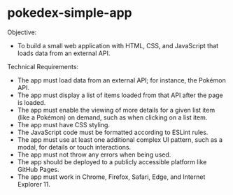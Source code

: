 # pokedex-simple-app

Objective: 
- To build a small web application with HTML, CSS, and JavaScript that loads
data from an external API.


Technical Requirements:
- The app must load data from an external API; for instance, the Pokémon API.
- The app must display a list of items loaded from that API after the page is loaded.
- The app must enable the viewing of more details for a given list item (like a Pokémon) on
demand, such as when clicking on a list item.
- The app must have CSS styling.
- The JavaScript code must be formatted according to ESLint rules.
- The app must use at least one additional complex UI pattern, such as a modal, for details or
touch interactions.
- The app must not throw any errors when being used.
- The app should be deployed to a publicly accessible platform like GitHub Pages.
- The app must work in Chrome, Firefox, Safari, Edge, and Internet Explorer 11.
